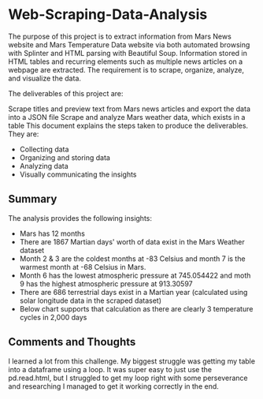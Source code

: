 # Web-Scraping-Data-Analysis
The purpose of this project is to extract information from Mars News website and Mars Temperature Data website via both automated browsing with Splinter and HTML parsing with Beautiful Soup. Information stored in HTML tables and recurring elements such as multiple news articles on a webpage are extracted. The requirement is to scrape, organize, analyze, and visualize the data.

The deliverables of this project are:

Scrape titles and preview text from Mars news articles and export the data into a JSON file
Scrape and analyze Mars weather data, which exists in a table
This document explains the steps taken to produce the deliverables. They are:

* Collecting data
* Organizing and storing data
* Analyzing data
* Visually communicating the insights

## Summary
The analysis provides the following insights:
* Mars has 12 months
* There are 1867 Martian days' worth of data exist in the Mars Weather dataset
* Month 2 & 3 are the coldest months at -83 Celsius and month 7 is the warmest month at -68 Celsius in Mars.
* Month 6 has the lowest atmospheric pressure at 745.054422 and moth 9 has the highest atmospheric pressure at 913.30597
* There are 686 terrestrial days exist in a Martian year (calculated using solar longitude data in the scraped dataset)
* Below chart supports that calculation as there are clearly 3 temperature cycles in 2,000 days

## Comments and Thoughts
I learned a lot from this challenge. My biggest struggle was getting my table into a dataframe using a loop. It was super easy to just use the pd.read.html, but I struggled to get my loop right with some perseverance and researching I managed to get it working correctly in the end.